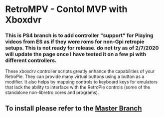 # RetroMPV - Contol MVP with Xboxdvr 

### This is PS4 branch is to add controller "support" for Playing videos from ES as if they were roms for non-Gpi retropie setups. This is not ready for release. do not try as of 2/7/2020 will update the page once I have tested it on a few pi with different controllers.

These xboxdrv controller scripts greatly enhance the capabilities of your RetroPie. They can provide many virtual buttons using a button as a modifier. It also helps by mapping controls to keyboard keys for emulators that lack the ability to interface with the RetroPie controls (some of the standalone non-libretro cores and programs).

## To install please refer to the [Master Branch](https://github.com/CrashCortez/RetroMPV)
